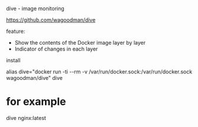 dive - image monitoring

https://github.com/wagoodman/dive

feature:
 - Show the contents of the Docker image layer by layer
 - Indicator of changes in each layer

install

alias dive="docker run -ti --rm  -v /var/run/docker.sock:/var/run/docker.sock wagoodman/dive"
dive <your-image-tag>

# for example
dive nginx:latest